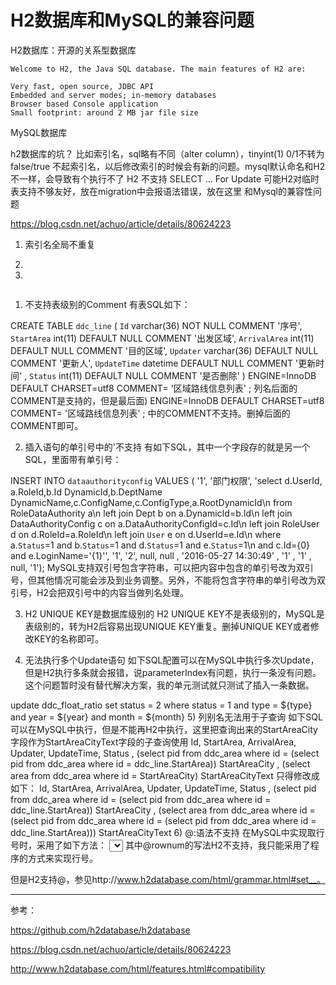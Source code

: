 # H2数据库和MySQL的兼容问题

H2数据库：开源的关系型数据库

```
Welcome to H2, the Java SQL database. The main features of H2 are:

Very fast, open source, JDBC API
Embedded and server modes; in-memory databases
Browser based Console application
Small footprint: around 2 MB jar file size
```

MySQL数据库


h2数据库的坑？ 比如索引名，sql略有不同（alter column），tinyint(1) 0/1不转为false/true
不起索引名，以后修改索引的时候会有新的问题。mysql默认命名和H2不一样，会导致有个执行不了
H2 不支持 SELECT ... For Update
可能H2对临时表支持不够友好，放在migration中会报语法错误，放在这里
和Mysql的兼容性问题

https://blog.csdn.net/achuo/article/details/80624223

1. 索引名全局不重复

2. 

3. 


```

```

1) 不支持表级别的Comment
有表SQL如下：

CREATE TABLE `ddc_line` (
  `Id` varchar(36) NOT NULL COMMENT '序号',
  `StartArea` int(11) DEFAULT NULL COMMENT '出发区域',
  `ArrivalArea` int(11) DEFAULT NULL COMMENT '目的区域',
  `Updater` varchar(36) DEFAULT NULL COMMENT '更新人',
  `UpdateTime` datetime DEFAULT NULL COMMENT '更新时间' ,
  `Status` int(11) DEFAULT NULL COMMENT '是否删除'
) ENGINE=InnoDB DEFAULT CHARSET=utf8 COMMENT= '区域路线信息列表' ;
列名后面的COMMENT是支持的，但是最后面) ENGINE=InnoDB DEFAULT CHARSET=utf8 COMMENT= '区域路线信息列表' ; 中的COMMENT不支持。删掉后面的COMMENT即可。

2) 插入语句的单引号中的\'不支持
有如下SQL，其中一个字段存的就是另一个SQL，里面带有单引号：

INSERT INTO `dataauthorityconfig` VALUES ( '1', '部门权限', 'select d.UserId, a.RoleId,b.Id DynamicId,b.DeptName DynamicName,c.ConfigName,c.ConfigType,a.RootDynamicId\n  from RoleDataAuthority a\n left join Dept b on a.DynamicId=b.Id\n left join DataAuthorityConfig c on a.DataAuthorityConfigId=c.Id\n left join RoleUser d on d.RoleId=a.RoleId\n left join `User` e on d.UserId=e.Id\n where a.`Status`=1 and b.`Status`=1 and d.`Status`=1 and e.`Status`=1\n and c.Id={0} and e.LoginName=\'{1}\'', '1', '2', null, null , '2016-05-27 14:30:49' , '1' , '1' , null, '1');
MySQL支持双引号包含字符串，可以把内容中包含的单引号改为双引号，但其他情况可能会涉及到业务调整。另外，不能将包含字符串的单引号改为双引号，H2会把双引号中的内容当做列名处理。

3) H2 UNIQUE KEY是数据库级别的
H2 UNIQUE KEY不是表级别的，MySQL是表级别的，转为H2后容易出现UNIQUE KEY重复。删掉UNIQUE KEY或者修改KEY的名称即可。

4) 无法执行多个Update语句
如下SQL配置可以在MySQL中执行多次Update，但是H2执行多条就会报错，说parameterIndex有问题，执行一条没有问题。这个问题暂时没有替代解决方案，我的单元测试就只测试了插入一条数据。

</update >
    <update id="deleteByParam" parameterType="com.szyciov.entity.chargerule.FloatRatio" >
       update ddc_float_ratio set status = 2 where status = 1
       <if test="type != 0">
              and type = ${type}
       </if >
       <if test="year != 0">
              and year = ${year}
       </if >
       <if test="month != 0">
              and month = ${month}
       </if >
  </update >
5) 列别名无法用于子查询
如下SQL可以在MySQL中执行，但是不能再H2中执行，这里把查询出来的StartAreaCity字段作为StartAreaCityText字段的子查询使用

  <sql id="Base_Column_List" >
    Id, StartArea, ArrivalArea, Updater, UpdateTime, Status
       , (select pid from ddc_area where id = (select pid from ddc_area where id = ddc_line.StartArea)) StartAreaCity
       , (select area from ddc_area where id =  StartAreaCity) StartAreaCityText
  </sql >
只得修改成如下：

  <sql id="Base_Column_List" >
    Id, StartArea, ArrivalArea, Updater, UpdateTime, Status
       , (select pid from ddc_area where id = (select pid from ddc_area where id = ddc_line.StartArea)) StartAreaCity
       , (select area from ddc_area where id = (select pid from ddc_area where id = (select pid from ddc_area where id = ddc_line.StartArea))) StartAreaCityText
  </sql >
6) @:语法不支持
在MySQL中实现取行号时，采用了如下方法：

  <select id="selectByExample" resultMap="BaseResultMap" parameterType="com.szyciov.entity.chargerule.PriceRuleExample" >
    select
    <if test="distinct" >
      distinct
    </if >
    <include refid="Base_Column_List" />
    , (@rownum := @rownum + 1) as RowNum
    from ddc_price_rule, (select @rownum := #{page.begin} ) r
    <if test="_parameter != null" >
      <include refid="Example_Where_Clause" />
    </if >
    <if test="orderByClause != null" >
      order by ${orderByClause}
    </if >
    <if test="page != null" >
      limit #{page.begin} , #{page.length}
    </if >
  </select >
其中@rownum的写法H2不支持，我只能采用了程序的方式来实现行号。

但是H2支持@，参见http://www.h2database.com/html/grammar.html#set__。


---

参考：

https://github.com/h2database/h2database

https://blog.csdn.net/achuo/article/details/80624223

http://www.h2database.com/html/features.html#compatibility
